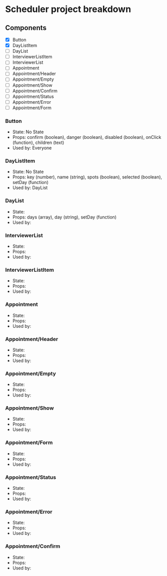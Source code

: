 # Scheduler project breakdown

## Components

- [x] Button
- [x] DayListItem
- [ ] DayList
- [ ] InterviewerListItem
- [ ] InterviewerList
- [ ] Appointment
- [ ] Appointment/Header
- [ ] Appointment/Empty
- [ ] Appointment/Show
- [ ] Appointment/Confirm
- [ ] Appointment/Status
- [ ] Appointment/Error
- [ ] Appointment/Form

### Button

- State: No State
- Props: confirm (boolean), danger (boolean), disabled (boolean), onClick (function), children (text)
- Used by: Everyone

### DayListItem

- State: No State
- Props: key (number), name (string), spots (boolean), selected (boolean), setDay (function)
- Used by: DayList

### DayList

- State: 
- Props: days (array), day (string), setDay (function)
- Used by:

### InterviewerList

- State:
- Props:
- Used by:

### InterviewerListItem

- State:
- Props:
- Used by:

### Appointment

- State:
- Props:
- Used by:

### Appointment/Header

- State:
- Props:
- Used by:

### Appointment/Empty

- State:
- Props:
- Used by:

### Appointment/Show

- State:
- Props:
- Used by:

### Appointment/Form

- State:
- Props:
- Used by:

### Appointment/Status

- State:
- Props:
- Used by:

### Appointment/Error

- State:
- Props:
- Used by:

### Appointment/Confirm

- State:
- Props:
- Used by: